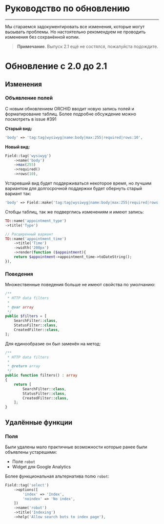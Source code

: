 # Руководство по обновлению
----------


Мы стараемся задокументировать все изменения, которые могут вызывать проблемы. 
Но настоятельно рекомендуем не проводить изменения без сохранённой копии.


> **Примечание**. Выпуск 2.1 ещё не состялся, пожалуйста подождите.

# Обновление с 2.0 до 2.1

## Изменения 

### Объявление полей

С новым обновлением ORCHID вводит новую запись полей и форматирование таблиц.
Более подробне обсуждение можно посмотреть в issue #391

**Старый вид:**
```php
'body' => 'tag:tag|wysiwyg|name:body|max:255|required|rows:10',
```

**Новый вид:**
```php
Field::tag('wysiwyg')
    ->name('body')
    ->max(255)
    ->required()
    ->rows(10),
```

Устаревший вид будет поддерживаться некоторое время, но лучшим вариантом для долгосрочной поддержки
будет обернуть старый вариант так:

```php
'body' => Field::make('tag:tag|wysiwyg|name:body|max:255|required|rows:10'),
```

Стобцы таблиц, так же подверглись изменениям и имеют запись:

```php
TD::name('appointment_type')
->title('Type')

// Расширенный вариант
TD::name('appointment_time')
    ->title('Time')
    ->width('200px')
    ->render(function ($appointment){
    return $appointment->appointment_time->toDateString();
}),
```


### Поведения

Множественные поведения больше не имеют свойства по умолчанию:

```php
/**
 * HTTP data filters
 *
 * @var array
 */
public $filters = [
    SearchFilter::class,
    StatusFilter::class,
    CreatedFilter::class,
];
```

Для единообразие он был заменён на метод:

```php
/**
 * HTTP data filters
 *
 * @return array
 */
public function filters() : array
{
    return [
        SearchFilter::class,
        StatusFilter::class,
        CreatedFilter::class,
    ];
}
```




## Удалённые функции

### Поля
Были удалены мало практичные возможности которые ранее были объявлены устарешими:
- Поле `robot`
- Widget для Google Analytics

Более функциональная альтернатива полю `robot`:

```php
Field::tag('select')
    ->options([
        'index' => 'Index',
        'noindex' => 'No index',
    ])
    ->name('robot')
    ->title('Indexing')
    ->help('Allow search bots to index page'),
```

